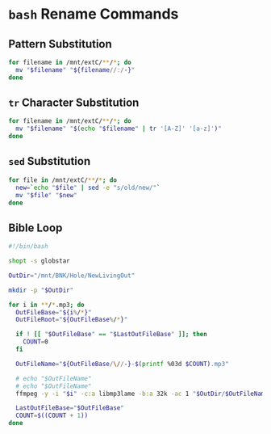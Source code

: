 # `bash` Rename Commands

## Pattern Substitution

```bash
for filename in /mnt/extC/**/*; do
  mv "$filename" "${filename//:/-}"
done
```

## `tr` Character Substitution
```bash
for filename in /mnt/extC/**/*; do
  mv "$filename" "$(echo "$filename" | tr '[A-Z]' '[a-z]')"
done
```

## `sed` Substitution
```bash
for file in /mnt/extC/**/*; do
  new=`echo "$file" | sed -e "s/old/new/"`
  mv "$file" "$new"
done
```

## Bible Loop
```bash
#!/bin/bash

shopt -s globstar

OutDir="/mnt/BNK/Hole/NewLivingOut"

mkdir -p "$OutDir"

for i in **/*.mp3; do
  OutFileBase="${i%/*}"
  OutFileRoot="${OutFileBase%/*}"

  if ! [[ "$OutFileBase" == "$LastOutFileBase" ]]; then
    COUNT=0
  fi

  OutFileName="${OutFileBase/\//-}-$(printf %03d $COUNT).mp3"

  # echo "$OutFileName"
  # echo "$OutFileName"
  ffmpeg -y -i "$i" -c:a libmp3lame -b:a 32k -ac 1 "$OutDir/$OutFileName"

  LastOutFileBase="$OutFileBase"
  COUNT=$((COUNT + 1))
done
```


